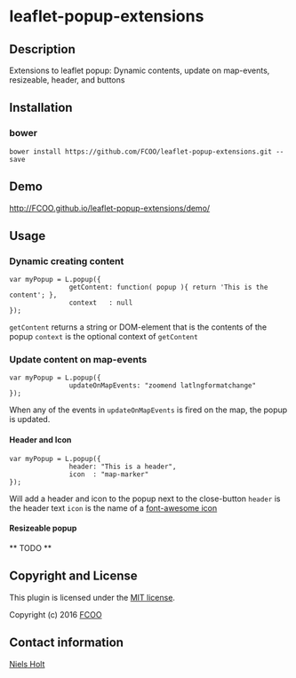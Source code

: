 # leaflet-popup-extensions
>


## Description
Extensions to leaflet popup: Dynamic contents, update on map-events, resizeable, header, and buttons


## Installation
### bower
`bower install https://github.com/FCOO/leaflet-popup-extensions.git --save`

## Demo
http://FCOO.github.io/leaflet-popup-extensions/demo/ 

## Usage

### Dynamic creating content
	var myPopup = L.popup({
	               getContent: function( popup ){ return 'This is the content'; },
	               context   : null
	});

`getContent` returns a string or DOM-element that is the contents of the popup
`context`	is the optional context of `getContent`

### Update content on map-events
	var myPopup = L.popup({
	               updateOnMapEvents: "zoomend latlngformatchange"
	});

When any of the events in `updateOnMapEvents` is fired on the map, the popup is updated. 

#### Header and Icon
	var myPopup = L.popup({
	               header: "This is a header",
	               icon  : "map-marker"
	});

Will add a header and icon to the popup next to the close-button
`header` is the header text
`icon` is the name of a [font-awesome icon](http://fontawesome.io/)



#### Resizeable popup

** TODO **

## Copyright and License
This plugin is licensed under the [MIT license](https://github.com/FCOO/leaflet-popup-extensions/LICENSE).

Copyright (c) 2016 [FCOO](https://github.com/FCOO)

## Contact information

[Niels Holt](http://github.com/NielsHolt)

